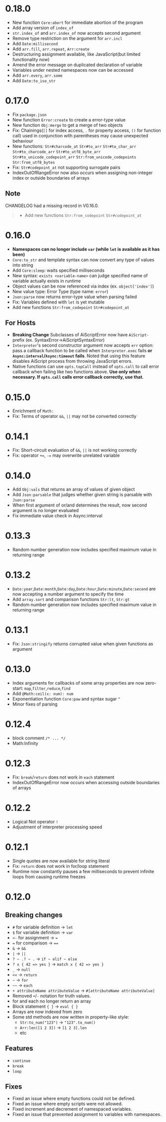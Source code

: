 # 0.18.0
- New function `Core:abort` for immediate abortion of the program
- Add array version of `index_of`
- `str.index_of` and `arr.index_of` now accepts second argument
- Remove type restriction on the argument for `arr.incl`
- Add `Date:millisecond`
- Add `arr.fill`, `arr.repeat`, `Arr:create`
- Destructuring assignment available, like JavaScript(but limited functionality now)
- Amend the error message on duplicated declaration of variable
- Variables under nested namespaces now can be accessed
- Add `arr.every`, `arr.some`
- Add `Date:to_iso_str`

# 0.17.0
- Fix `package.json`
- New function `Error:create` to create a error-type value
- New function `Obj:merge` to get a merge of two objects
- Fix: Chainings(`[]` for index access, `.` for property access, `()` for function call) used in conjunction with parentheses may cause unexpected behaviour
- New functions: `Str#charcode_at` `Str#to_arr` `Str#to_char_arr` `Str#to_charcode_arr` `Str#to_utf8_byte_arr` `Str#to_unicode_codepoint_arr` `Str:from_unicode_codepoints` `Str:from_utf8_bytes`
- Fix: `Str#codepoint_at` not supporting surrogate pairs
- IndexOutOfRangeError now also occurs when assigning non-integer index or outside boundaries of arrays
## Note
CHANGELOG had a missing record in V0.16.0.
>- Add new functions `Str:from_codepoint` `Str#codepoint_at`

# 0.16.0
- **Namespaces can no longer include `var` (while `let` is available as it has been)**
- `Core:to_str` and template syntax can now convert any type of values into string
- Add `Core:sleep`: waits specified milliseconds
- New syntax: `exists <variable-name>` can judge specified name of variable actually exists in runtime
- Object values can be now referenced via index (ex. `object['index']`)
- New value type: Error Type (type name: `error`)
- `Json:parse` now returns error-type value when parsing failed
- Fix: Variables defined with `let` is yet mutable
- Add new functions `Str:from_codepoint` `Str#codepoint_at`

## For Hosts
- **Breaking Change** Subclasses of AiScriptError now have `AiScript-` prefix (ex. SyntaxError→AiScriptSyntaxError)
- `Interpreter`'s second constructor argument now accepts `err` option: pass a callback function to be called when `Interpreter.exec` fails **or `Async:interval`/`Async:timeout` fails**. Noted that using this feature disables AiScript process from throwing JavaScript errors.
- Native functions can use `opts.topCall` instead of `opts.call` to call error callback when failing like two functions above. **Use only when necessary. If `opts.call` calls error callback correctly, use that.**

# 0.15.0
- Enrichment of `Math:`
- Fix: Terms of operator `&&`, `||` may not be converted correctly

# 0.14.1
- Fix: Short-circuit evaluation of `&&`, `||` is not working correctly
- Fix: operator `+=`, `-=` may overwrite unrelated variable

# 0.14.0
- Add `Obj:vals` that returns an array of values of given object
- Add `Json:parsable` that judges whether given string is parsable with `Json:parse`
- When first argument of or/and determines the result, now second argument is no longer evaluated
- Fix immediate value check in Async:interval

# 0.13.3
- Random number generation now includes specified maximum value in returning range

# 0.13.2
- `Date:year`,`Date:month`,`Date:day`,`Date:hour`,`Date:minute`,`Date:second` are now accepting a number argument to specify the time
- Add `array.sort` and comparison functions `Str:lt`, `Str:gt`
- Random number generation now includes specified maximum value in returning range

# 0.13.1
- Fix: `Json:stringify` returns corrupted value when given functions as argument

# 0.13.0
- Index arguments for callbacks of some array properties are now zero-start: `map`,`filter`,`reduce`,`find`
- Add `@Math:ceil(x: num): num`
- Exponentiation function `Core:pow` and syntax sugar `^`
- Minor fixes of parsing

# 0.12.4
- block comment `/* ... */`
- Math:Infinity

# 0.12.3
- Fix: `break`/`return` does not work in `each` statement
- IndexOutOfRangeError now occurs when accessing outside boundaries of arrays

# 0.12.2
- Logical Not operator `!`
- Adjustment of interpreter processing speed

# 0.12.1
- Single quotes are now available for string literal
- Fix: `return` does not work in for/loop statement
- Runtime now constantly pauses a few milliseconds to prevent infinite loops from causing runtime freezes

# 0.12.0
## Breaking changes
- `#` for variable definition → `let`
- `$` for variable definition → `var`
- `<-` for assignment → `=`
- `=` for comparison → `==`
- `&` → `&&`
- `|` → `||`
- `? ~ .? ~ .` → `if ~ elif ~ else`
- `? x { 42 => yes }` → `match x { 42 => yes }`
- `_` → `null`
- `<<` → `return`
- `~` → `for`
- `~~` → `each`
- `+ attributeName attributeValue` → `#[attributeName attributeValue]`
- Removed `+`/`-` notation for truth values.
- for and each no longer return an array
- Block statement `{ }` → `eval { }`
- Arrays are now indexed from zero
- Some std methods are now written in property-like style:
  - `Str:to_num("123")` -> `"123".to_num()`
  - `Arr:len([1 2 3])` -> `[1 2 3].len`
  - etc

## Features
- `continue`
- `break`
- `loop`

## Fixes
- Fixed an issue where empty functions could not be defined.
- Fixed an issue where empty scripts were not allowed.
- Fixed increment and decrement of namespaced variables.
- Fixed an issue that prevented assignment to variables with namespaces.
